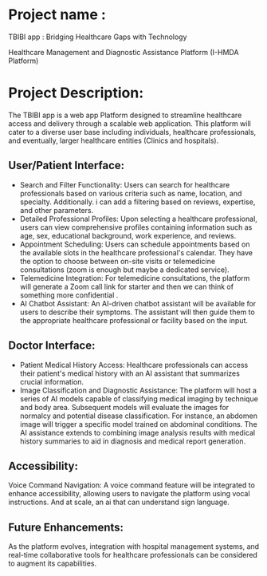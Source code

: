 # Project name : 
TBIBI app : Bridging Healthcare Gaps with Technology
 
 Healthcare Management and Diagnostic Assistance Platform (I-HMDA Platform)

# Project Description:

The TBIBI app is a web app Platform designed to streamline healthcare access and delivery through a scalable web application. This platform will cater to a diverse user base including individuals, healthcare professionals, and eventually, larger healthcare entities (Clinics and hospitals).

## User/Patient Interface:

- Search and Filter Functionality: Users can search for healthcare professionals based on various criteria such as name, location, and specialty. Additionally. i can add a filtering based on reviews, expertise, and other parameters.
- Detailed Professional Profiles: Upon selecting a healthcare professional, users can view comprehensive profiles containing information such as age, sex, educational background, work experience, and reviews.
- Appointment Scheduling: Users can schedule appointments based on the available slots in the healthcare professional's calendar. They have the option to choose between on-site visits or telemedicine consultations (zoom is enough but maybe a dedicated service).
- Telemedicine Integration: For telemedicine consultations, the platform will generate a Zoom call link for starter and then we can think of something more confidential .
- AI Chatbot Assistant: An AI-driven chatbot assistant will be available for users to describe their symptoms. The assistant will then guide them to the appropriate healthcare professional or facility based on the input.

## Doctor Interface:
- Patient Medical History Access: Healthcare professionals can access their patient's medical history with an AI assistant that summarizes crucial information.
- Image Classification and Diagnostic Assistance: The platform will host a series of AI models capable of classifying medical imaging by technique and body area. Subsequent models will evaluate the images for normalcy and potential disease classification. For instance, an abdomen image will trigger a specific model trained on abdominal conditions. The AI assistance extends to combining image analysis results with medical history summaries to aid in diagnosis and medical report generation.

## Accessibility:
Voice Command Navigation: A voice command feature will be integrated to enhance accessibility, allowing users to navigate the platform using vocal instructions.  And at scale, an ai that can understand sign language. 

## Future Enhancements:
As the platform evolves, integration with hospital management systems, and real-time collaborative tools for healthcare professionals can be considered to augment its capabilities.
